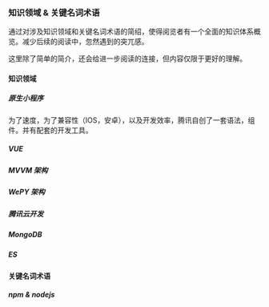 ### 知识领域 & 关键名词术语

通过对涉及知识领域和关键名词术语的简绍，使得阅览者有一个全面的知识体系概览。减少后续的阅读中，忽然遇到的突兀感。

这里除了简单的简介，还会给进一步阅读的连接，但内容仅限于更好的理解。

#### 知识领域

##### 原生小程序
为了速度，为了兼容性（IOS，安卓），以及开发效率，腾讯自创了一套语法，组件。并有配套的开发工具。



##### VUE

##### MVVM 架构

##### WePY 架构

##### 腾讯云开发

##### MongoDB

##### ES


#### 关键名词术语

##### npm & nodejs














